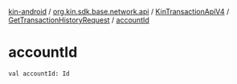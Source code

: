 [kin-android](../../../index.md) / [org.kin.sdk.base.network.api](../../index.md) / [KinTransactionApiV4](../index.md) / [GetTransactionHistoryRequest](index.md) / [accountId](./account-id.md)

# accountId

`val accountId: Id`